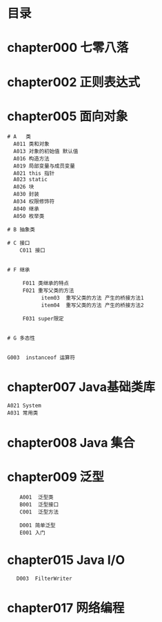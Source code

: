 # 目录
# chapter000 七零八落 

# chapter002 正则表达式 

# chapter005 面向对象 
    # A   类    
      A011 类和对象
      A013 对象的初始值 默认值 
      A016 构造方法
      A019 局部变量与成员变量
      A021 this 指针
      A023 static  
      A026 块  
      A030 封装  
      A034 权限修饰符   
      A040 继承  
      A050 枚举类  

    # B 抽象类
           
    # C 接口   
        C011 接口


    # F 继承    
        
         F011 类继承的特点 
         F021 重写父类的方法 
               item03  重写父类的方法 产生的桥接方法1
               item04  重写父类的方法 产生的桥接方法2
    
         F031 super限定
         
          
    # G 多态性


    G003  instanceof 运算符

# chapter007  Java基础类库
    A021 System
    A031 常用类
      
# chapter008  Java 集合

# chapter009  泛型
        A001  泛型类
        B001  泛型接口
        C001  泛型方法
        
        D001 简单泛型
        E001 入门
        
# chapter015 Java I/O 
       D003  FilterWriter   
            
# chapter017  网络编程
       
       

       
       